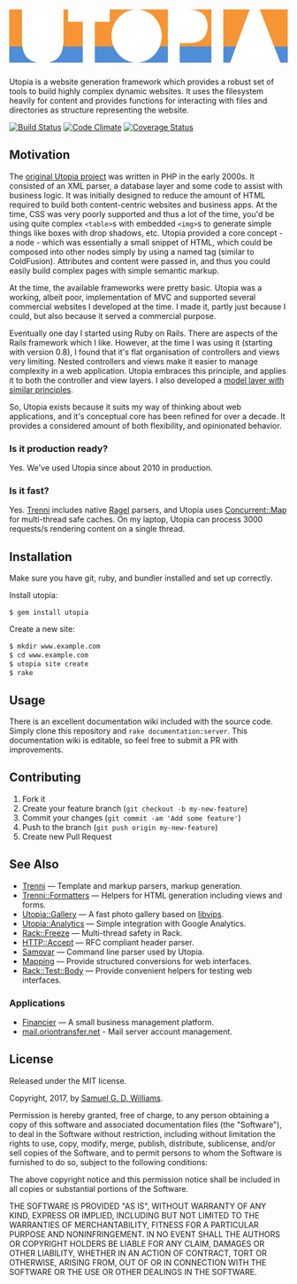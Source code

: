 # ![Utopia Logo](materials/utopia.svg)

Utopia is a website generation framework which provides a robust set of tools to build highly complex dynamic websites. It uses the filesystem heavily for content and provides functions for interacting with files and directories as structure representing the website.

[![Build Status](https://secure.travis-ci.org/ioquatix/utopia.svg)](http://travis-ci.org/ioquatix/utopia)
[![Code Climate](https://codeclimate.com/github/ioquatix/utopia.svg)](https://codeclimate.com/github/ioquatix/utopia)
[![Coverage Status](https://coveralls.io/repos/ioquatix/utopia/badge.svg)](https://coveralls.io/r/ioquatix/utopia)

## Motivation

The [original Utopia project](https://github.com/ioquatix/utopia-php) was written in PHP in the early 2000s. It consisted of an XML parser, a database layer and some code to assist with business logic. It was initially designed to reduce the amount of HTML required to build both content-centric websites and business apps. At the time, CSS was very poorly supported and thus a lot of the time, you'd be using quite complex `<table>`s with embedded `<img>`s to generate simple things like boxes with drop shadows, etc. Utopia provided a core concept - a node - which was essentially a small snippet of HTML, which could be composed into other nodes simply by using a named tag (similar to ColdFusion). Attributes and content were passed in, and thus you could easily build complex pages with simple semantic markup.

At the time, the available frameworks were pretty basic. Utopia was a working, albeit poor, implementation of MVC and supported several commercial websites I developed at the time. I made it, partly just because I could, but also because it served a commercial purpose.

Eventually one day I started using Ruby on Rails. There are aspects of the Rails framework which I like. However, at the time I was using it (starting with version 0.8), I found that it's flat organisation of controllers and views very limiting. Nested controllers and views make it easier to manage complexity in a web application. Utopia embraces this principle, and applies it to both the controller and view layers. I also developed a [model layer with similar principles](https://github.com/ioquatix/relaxo-model).

So, Utopia exists because it suits my way of thinking about web applications, and it's conceptual core has been refined for over a decade. It provides a considered amount of both flexibility, and opinionated behavior.

### Is it production ready?

Yes. We've used Utopia since about 2010 in production.

### Is it fast?

Yes. [Trenni](https://github.com/ioquatix/trenni) includes native [Ragel](http://www.colm.net/open-source/ragel/) parsers, and Utopia uses [Concurrent::Map](https://github.com/ruby-concurrency/concurrent-ruby) for multi-thread safe caches. On my laptop, Utopia can process 3000 requests/s rendering content on a single thread.

## Installation

Make sure you have git, ruby, and bundler installed and set up correctly.

Install utopia:

	$ gem install utopia

Create a new site:

	$ mkdir www.example.com
	$ cd www.example.com
	$ utopia site create
	$ rake

## Usage

There is an excellent documentation wiki included with the source code. Simply clone this repository and `rake documentation:server`. This documentation wiki is editable, so feel free to submit a PR with improvements.

## Contributing

1. Fork it
2. Create your feature branch (`git checkout -b my-new-feature`)
3. Commit your changes (`git commit -am 'Add some feature'`)
4. Push to the branch (`git push origin my-new-feature`)
5. Create new Pull Request

## See Also

- [Trenni](https://github.com/ioquatix/trenni) — Template and markup parsers, markup generation.
- [Trenni::Formatters](https://github.com/ioquatix/trenni-formatters) — Helpers for HTML generation including views and forms.
- [Utopia::Gallery](https://github.com/ioquatix/utopia-gallery) — A fast photo gallery based on [libvips](https://github.com/jcupitt/libvips).
- [Utopia::Analytics](https://github.com/ioquatix/utopia-analytics) — Simple integration with Google Analytics.
- [Rack::Freeze](https://github.com/ioquatix/rack-freeze) — Multi-thread safety in Rack.
- [HTTP::Accept](https://github.com/ioquatix/http-accept) — RFC compliant header parser.
- [Samovar](https://github.com/ioquatix/samovar) — Command line parser used by Utopia.
- [Mapping](https://github.com/ioquatix/mapping) — Provide structured conversions for web interfaces.
- [Rack::Test::Body](https://github.com/ioquatix/rack-test-body) — Provide convenient helpers for testing web interfaces.

### Applications

- [Financier](https://github.com/ioquatix/financier) — A small business management platform.
- [mail.oriontransfer.net](https://github.com/oriontransfer/mail.oriontransfer.net) - Mail server account management.

## License

Released under the MIT license.

Copyright, 2017, by [Samuel G. D. Williams](http://www.codeotaku.com/samuel-williams).

Permission is hereby granted, free of charge, to any person obtaining a copy
of this software and associated documentation files (the "Software"), to deal
in the Software without restriction, including without limitation the rights
to use, copy, modify, merge, publish, distribute, sublicense, and/or sell
copies of the Software, and to permit persons to whom the Software is
furnished to do so, subject to the following conditions:

The above copyright notice and this permission notice shall be included in
all copies or substantial portions of the Software.

THE SOFTWARE IS PROVIDED "AS IS", WITHOUT WARRANTY OF ANY KIND, EXPRESS OR
IMPLIED, INCLUDING BUT NOT LIMITED TO THE WARRANTIES OF MERCHANTABILITY,
FITNESS FOR A PARTICULAR PURPOSE AND NONINFRINGEMENT. IN NO EVENT SHALL THE
AUTHORS OR COPYRIGHT HOLDERS BE LIABLE FOR ANY CLAIM, DAMAGES OR OTHER
LIABILITY, WHETHER IN AN ACTION OF CONTRACT, TORT OR OTHERWISE, ARISING FROM,
OUT OF OR IN CONNECTION WITH THE SOFTWARE OR THE USE OR OTHER DEALINGS IN
THE SOFTWARE.
